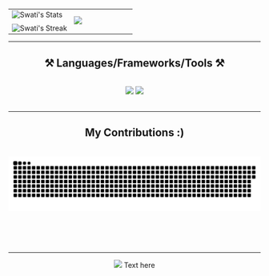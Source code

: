 <table style="border-collapse: collapse; border: none; width: 100%;">
  <tr style="border: none;">
    <td style="border: none; width: 50%;">
      <img src="https://github-readme-stats.vercel.app/api?username=swatified&theme=tokyonight&show_icons=true&hide_border=true&count_private=true" alt="Swati's Stats" width="100%">
      <br>
      <img src="https://github-readme-streak-stats.herokuapp.com/?user=swatified&theme=tokyonight&hide_border=true" alt="Swati's Streak" width="100%" style="margin-top: 10px;">
    </td>
    <td style="border: none; width: 50%;">
      <img src="https://i.ibb.co/QfGZ1K1/I-are-programmer-I-make-computer-Beep-Boop-Beep-Beep-Boop-cute-cat-programmer-blue-Sticker-for-Sale.jpg" height="400">
    </td>
  </tr>
</table>
<hr/>
 
<h2 align="center">⚒️ Languages/Frameworks/Tools ⚒️</h2>
<br/>
<div align="center">
    <img src="https://skillicons.dev/icons?i= androidstudio,figma,firebase,python,flask,anaconda,github,vscode" />
    <img src="https://skillicons.dev/icons?i= html,css,javascript,c,java,kotlin,gradle,mysql,git" /><br>
</div>

<br/>
<hr/>

<div align="center">
  <h2> My Contributions :) </h2>
  <br>
  <img alt="snake eating my contributions" src="https://raw.githubusercontent.com/swatified/swatified/output/github-contribution-grid-snake.svg" />
  
  <br/><br/><br/>
</div>

<hr/>

<div class="badges-githubstats">
  <p align="center">
    <img src="https://github-readme-stats.vercel.app/api/top-langs/?username=swatified&layout=compact" height="200">
    Text here
  </p>
</div>
